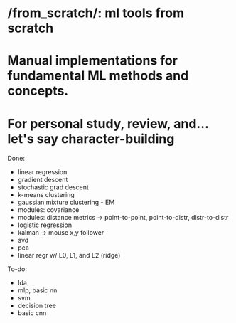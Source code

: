 # /from_scratch/: ml tools from scratch
# Manual implementations for fundamental ML methods and concepts.
# For personal study, review, and... let's say character-building

Done:
- linear regression
- gradient descent
- stochastic grad descent
- k-means clustering
- gaussian mixture clustering - EM
- modules: covariance
- modules: distance metrics -> point-to-point, point-to-distr, distr-to-distr
- logistic regression 
- kalman -> mouse x,y follower
- svd 
- pca
- linear regr w/ L0, L1, and L2 (ridge) 

To-do:
- lda
- mlp, basic nn
- svm
- decision tree
- basic cnn
